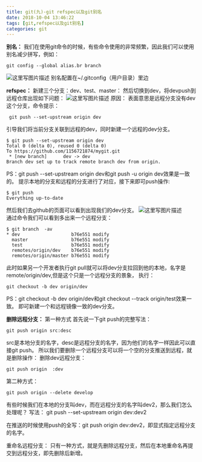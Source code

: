 ```yaml
---
title: git(九)-git refspec以及git别名
date: 2018-10-04 13:46:22
tags: [git,refspec以及git别名]
categories: git
---
```


**别名：**
我们在使用git命令的时候，有些命令使用的非常频繁，因此我们可以使用别名减少拼写，例如：

```
git config --global alias.br branch
```
![这里写图片描述](20170801193146297.png)
别名配置在~/.gitconfig（用户目录）里边

**refspec：**
新建三个分支：dev、test、master：
然后切换到dev，将devpush到远程仓库出现如下问题：
![这里写图片描述](20170801194728281.png)
原因：
表面意思是远程分支没有dev这个分支，命令提示：

```
 git push --set-upstream origin dev
```
引导我们将当前分支关联到远程的dev，同时新建一个远程的dev分支。

```
$ git push --set-upstream origin dev
Total 0 (delta 0), reused 0 (delta 0)
To https://github.com/1156721874/mygit.git
 * [new branch]      dev -> dev
Branch dev set up to track remote branch dev from origin.
```
PS：git push --set-upstream origin dev和git push  -u origin dev效果是一致的。
提示本地的分支和远程的分支进行了对应，接下来即可push操作:

```
$ git push
Everything up-to-date
```
然后我们去github的页面可以看到出现我们的dev分支。
![这里写图片描述](20170801195813246.png)  
通过命令我们可以看到多出来一个远程分支：

```
$ git branch  -av
* dev                   b76e551 modify
  master                b76e551 modify
  test                  b76e551 modify
  remotes/origin/dev    b76e551 modify
  remotes/origin/master b76e551 modify
```
此时如果另一个开发者执行git pull就可以将dev分支拉回到他的本地，名字是remote/origin/dev,但是这个只是一个远程分支的景象，
执行：

```
git checkout -b dev origin/dev
```
PS：git checkout -b dev origin/dev和git checkout --track  origin/test效果一致。
即可新建一个和远程镜像一致的dev分支。

**删除远程分支：**
第一种方式
首先说一下git push的完整写法：

```
git push origin src:desc
```
src是本地分支的名字，desc是远程分支的名字，因为他们的名字一样因此可以直接git push。
所以我们要删除一个远程分支可以将一个空的分支推送到远程，就是删除操作：
删除dev远程分支：
```
git push origin  :dev
```

第二种方式：

```
git push origin --delete develop
```

有些时候我们在本地的分支叫dev，而在远程分支的名字叫dev2，那么我们怎么处理呢？
写法：
git push --set-upstream origin dev:dev2

在推送的时候使用push的全写：git push origin dev:dev2，即显式指定远程分支的名字。

重命名远程分支：
只有一种方式，就是先删除远程分支，然后在本地重命名再提交到远程分支，即先删除后新增。
